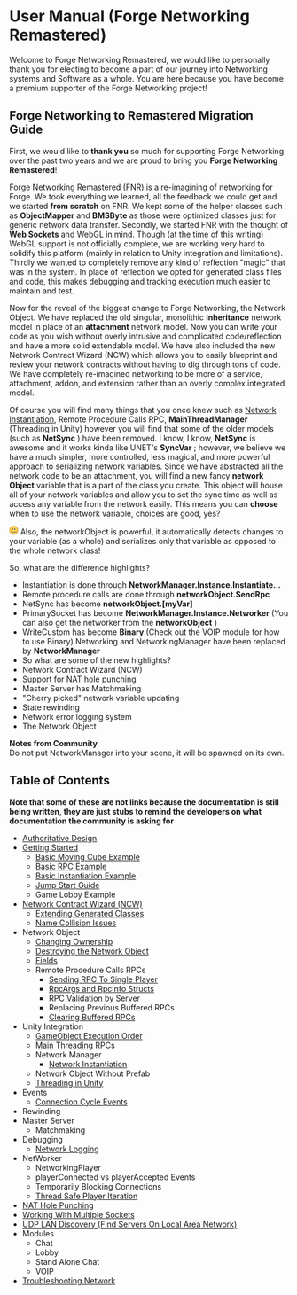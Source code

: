# User Manual (Forge Networking Remastered)

Welcome to Forge Networking Remastered, we would like to personally thank you for electing to become a part of our journey into Networking systems and Software as a whole. You are here because you have become a premium supporter of the Forge Networking project!

## Forge Networking to Remastered Migration Guide

First, we would like to **thank you** so much for supporting Forge Networking over the past two years and we are proud to bring you **Forge Networking Remastered**!

Forge Networking Remastered (FNR) is a re-imagining of networking for Forge. We took everything we learned, all the feedback we could get and we started **from scratch** on FNR. We kept some of the helper classes such as **ObjectMapper** and **BMSByte** as those were optimized classes just for generic network data transfer. Secondly, we started FNR with the thought of **Web Sockets** and WebGL in mind. Though (at the time of this writing) WebGL support is not officially complete, we are working very hard to solidify this platform (mainly in relation to Unity integration and limitations). Thirdly we wanted to completely remove any kind of reflection "magic" that was in the system. In place of reflection we opted for generated class files and code, this makes debugging and tracking execution much easier to maintain and test.

Now for the reveal of the biggest change to Forge Networking, the Network Object. We have replaced the old singular, monolithic **inheritance** network model in place of an **attachment** network model. Now you can write your code as you wish without overly intrusive and complicated code/reflection and have a more solid extendable model. We have also included the new Network Contract Wizard (NCW) which allows you to easily blueprint and review your network contracts without having to dig through tons of code. We have completely re-imagined networking to be more of a service, attachment, addon, and extension rather than an overly complex integrated model.

Of course you will find many things that you once knew such as [Network Instantiation](http://baflink.com:8090/display/FN/Network+Instantiation), Remote Procedure Calls RPC, **MainThreadManager** (Threading in Unity) however you will find that some of the older models (such as **NetSync** ) have been removed. I know, I know, **NetSync** is awesome and it works kinda like UNET's **SyncVar** ; however, we believe we have a much simpler, more controlled, less magical, and more powerful approach to serializing network variables. Since we have abstracted all the network code to be an attachment, you will find a new fancy **network Object** variable that is a part of the class you create. This object will house all of your network variables and allow you to set the sync time as well as access any variable from the network easily. This means you can **choose** when to use the network variable, choices are good, yes?

![smile](images/smile.png "Smile") Also, the networkObject is powerful, it automatically detects changes to your variable (as a whole) and serializes only that variable as opposed to the whole network class!

So, what are the difference highlights?
* Instantiation is done through **NetworkManager.Instance.Instantiate...**
* Remote procedure calls are done through **networkObject.SendRpc**
* NetSync has become **networkObject.[myVar]**
* PrimarySocket has become **NetworkManager.Instance.Networker** (You can also get the networker from the **networkObject** )
* WriteCustom has become **Binary** (Check out the VOIP module for how to use Binary) Networking and NetworkingManager have been replaced by **NetworkManager**
* So what are some of the new highlights?
* Network Contract Wizard (NCW)
* Support for NAT hole punching
* Master Server has Matchmaking
* "Cherry picked" network variable updating
* State rewinding
* Network error logging system
* The Network Object

**Notes from Community**  
Do not put NetworkManager into your scene, it will be spawned on its own.

## Table of Contents
__Note that some of these are not links because the documentation is still being written, they are just stubs to remind the developers on what documentation the community is asking for__
* [Authoritative Design](authoritative-design)
* [Getting Started](getting-started)
    * [Basic Moving Cube Example](basic-moving-cube-example)
    * [Basic RPC Example](basic-rpc-example)
    * [Basic Instantiation Example](basic-instantiation-example)
    * [Jump Start Guide](jump-start-guide)
    * Game Lobby Example
* [Network Contract Wizard (NCW)](network-contract-wizard-ncw)
    * [Extending Generated Classes](extending-generated-classes)
    * [Name Collision Issues](name-collision-issues)
* Network Object
    * [Changing Ownership](changing-ownership)
    * [Destroying the Network Object](destroying-the-network-object)
    * [Fields](fields)
    * Remote Procedure Calls RPCs
        * [Sending RPC To Single Player](sending-rpc-to-single-player)
        * [RpcArgs and RpcInfo Structs](rpcargs-and-rpcinfo-structs)
        * [RPC Validation by Server](rpc-validation-by-server)
        * Replacing Previous Buffered RPCs
        * [Clearing Buffered RPCs](clearing-buffered-rpcs)
* Unity Integration
    * [GameObject Execution Order](gameobject-execution-order)
    * [Main Threading RPCs](main-threading-rpcs)
    * Network Manager
        * [Network Instantiation](network-instantiation)
    * Network Object Without Prefab
    * [Threading in Unity](threading-in-unity)
* Events
    * [Connection Cycle Events](connection-cycle-events)
* Rewinding
* Master Server
    * Matchmaking
* Debugging
    * [Network Logging](network-logging)
* NetWorker
    * NetworkingPlayer
    * playerConnected vs playerAccepted Events
    * Temporarily Blocking Connections
    * [Thread Safe Player Iteration](thread-safe-player-iteration)
* [NAT Hole Punching](nat-hole-punching)
* [Working With Multiple Sockets](working-with-multiple-sockets)
* [UDP LAN Discovery (Find Servers On Local Area Network)](lan-discovery)
* Modules
    * Chat
    * Lobby
    * Stand Alone Chat
    * VOIP
* [Troubleshooting Network](troubleshooting-network)